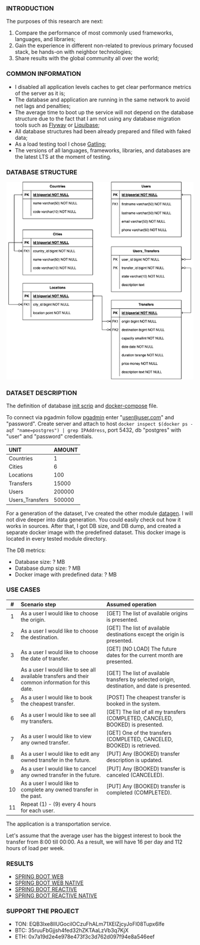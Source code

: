### INTRODUCTION

The purposes of this research are next:
1. Compare the performance of most commonly used frameworks, languages, and libraries;
2. Gain the experience in different non-related to previous primary focused stack, be hands-on with neighbor technologies;
3. Share results with the global community all over the world;


### COMMON INFORMATION

* I disabled all application levels caches to get clear performance metrics of the server as it is;
* The database and application are running in the same network to avoid net lags and penalties;
* The average time to boot up the service will not depend on the database structure due to the fact that I am not using any database migration tools such as [Flyway](https://flywaydb.org/) or [Liquibase](https://www.liquibase.org/);
* All database structures had been already prepared and filled with faked data;
* As a load testing tool I chose [Gatling](https://gatling.io/);
* The versions of all languages, frameworks, libraries, and databases are the latest LTS at the moment of testing.

### DATABASE STRUCTURE
![](./database/database-structure.png)

### DATASET DESCRIPTION

The definition of database [init scrip](./database/docker/database_definition.sql) and [docker-compose](./database/docker/docker-compose.yml) file.

To connect via pgadmin follow [pgadmin](localhost:5050) enter "user@user.com" and "password".
Create server and attach to host `docker inspect $(docker ps -aqf "name=postgres") | grep IPAddress`, port 5432, db "postgres" with "user" and "password" credentials.

|       UNIT      | AMOUNT |
|:----------------|:-------|
| Countries       | 1      |
| Cities          | 6      |
| Locations       | 100    |
| Transfers       | 15000  |
| Users           | 200000 |
| Users_Transfers | 500000 |

For a generation of the dataset, I've created the other module [datagen](./datagen). I will not dive deeper into data generation.
You could easily check out how it works in sources. After that, I got DB size, and DB dump, and created a separate docker image with the predefined dataset.
This docker image is located in every tested module directory.

The DB metrics:

* Database size: ? MB
* Database dump size: ? MB
* Docker image with predefined data: ? MB

### USE CASES

| #    | Scenario step          | Assumed operation           |
| :--: | :--------------------- | :-------------------------- |
| 1    | As a user I would like to choose the origin. | [GET] The list of available origins is presented. |
| 2    | As a user I would like to choose the destination. | [GET] The list of available destinations except the origin is presented.  |
| 3    | As a user I would like to choose the date of transfer. | [GET] [NO LOAD] The future dates for the current month are presented. |
| 4    | As a user I would like to see all available transfers and their common information for this date. | [GET] The list of available transfers by selected origin, destination, and date is presented. |
| 5    | As a user I would like to book the cheapest transfer. | [POST] The cheapest transfer is booked in the system. |
| 6    | As a user I would like to see all my transfers. | [GET] The list of all my transfers (COMPLETED, CANCELED, BOOKED) is presented. |
| 7    | As a user I would like to view any owned transfer. | [GET] One of the transfers (COMPLETED, CANCELED, BOOKED) is retrieved. |
| 8    | As a user I would like to edit any owned transfer in the future. | [PUT] Any (BOOKED) transfer description is updated. |
| 9    | As a user I would like to cancel any owned transfer in the future. | [PUT] Any (BOOKED) transfer is canceled (CANCELED).  |
| 10   | As a user I would like to complete any owned transfer in the past. | [PUT] Any (BOOKED) transfer is completed (COMPLETED).  |
| 11   | Repeat (1) - (9) every 4 hours for each user. | |

The application is a transportation service.

Let's assume that the average user has the biggest interest to book the transfer from 8:00 till 00:00.
As a result, we will have 16 per day and 112 hours of load per week.

### RESULTS

* [SPRING BOOT WEB](spring-boot-web/README.md)
* [SPRING BOOT WEB NATIVE](spring-boot-web-native/README.md)
* [SPRING BOOT REACTIVE](spring-boot-reactive/README.md)
* [SPRING BOOT REACTIVE NATIVE](spring-boot-reactive-native/README.md)

### SUPPORT THE PROJECT

* TON: EQB3lxe8IlUGocilOCzuFhALm71XElZjcyJoFl08Tupx6lfe
* BTC: 35ruuFbGjjsh4fed32hZKTAaLzVb3q7KjX
* ETH: 0x7a19d2e4e978e473f3c3d762d097f94e8a546eef